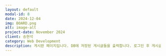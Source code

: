 ```yaml
---
layout: default
modal-id: 8
date: 2024-12-04
img: BOARD.png
alt: image-alt
project-date: November 2024
client: 송현석
category: Web Development
description: 게시판 페이지입니다. DB에 저장된 게시글들을 출력합니다. 로그인 후 게시글 작성이 가능합니다.
---
```

